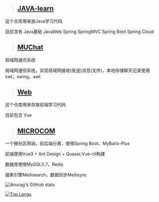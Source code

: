 
>  ## [JAVA-learn](https://github.com/KAMUZUKI/JAVA-learn)

这个仓库用来放Java学习代码

目前含有 Java基础  JavaWeb  Spring  SpringMVC  Spring Boot  Spring Cloud

>  ## [MUChat](https://github.com/KAMUZUKI/MUChat) 

局域网通讯系统

局域网通信系统，实现局域网接收(发送)消息(文件)，本地存储聊天记录使用swt，swing，awt

> ## [Web](https://github.com/KAMUZUKI/Web) 

这个仓库用来存放前端学习代码

目前包含 Vue

>  ## [MICROCOM](https://github.com/KAMUZUKI/MICROCOM) 

一个微社区网站，前后端分离，使用Spring Boot、MyBatis-Plus

前端使用Vue3 + Ant Design + Quasar,Vue-cli构建

数据库使用MySQL5.7，Redis

搜素引擎Meilisearch，数据同步Meilisync

![Anurag's GitHub stats](https://github-readme-stats.vercel.app/api?username=kamuzuki&show_icons=true&theme=radical)

[![Top Langs](https://github-readme-stats.vercel.app/api/top-langs/?username=kamuzuki&layout=compact)](https://github.com/anuraghazra/github-readme-stats)
